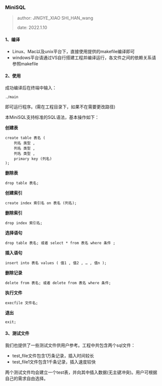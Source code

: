 ### MiniSQL

> author: JINGYE_XIAO	SHI_HAN_wang
>
> date: 2022.1.10

#### 1、编译

- Linux、Mac以及unix平台下，直接使用提供的makefile编译即可
- windows平台请通过VS自行搭建工程并编译运行，各文件之间的依赖关系请参照makefile

#### 2、使用

成功编译后在终端中输入：

```
./main
```

即可运行程序。(需在工程目录下，如果不在需要更改路径)

本MiniSQL支持标准的SQL语法，基本操作如下：

**创建表**

```mysql
create table 表名 (
	列名 类型 ,
	列名 类型 ,
	列名 类型 ,
	primary key (列名)
);
```

**删除表**

```mssql
drop table 表名;
```

**创建索引**

```mysql
create index 索引名 on 表名 (列名);
```

**删除索引**

```mysq
drop index 索引名;
```

**选择语句**

```mysq
drop table 表名; 或者 select * from 表名 where 条件 ;
```

**插入语句**

```my
insert into 表名 values ( 值1 , 值2 , … , 值n );
```

**删除记录**

```mysq
delete from 表名; 或者 delete from 表名 where 条件;
```

**执行文件**

```mysq
execfile 文件名;
```

**退出**

```mysq
exit;
```

#### 3、测试文件

我们也提供了一些测试文件供用户参考。工程中共包含两个sql文件：

- test_file文件包含1万条记录，插入时间较长
- test_file1文件包含1千条记录，插入速度较快

两个测试文件均会建立一个test表，并向其中插入数据(无主键冲突)。用户可根据自己的需求自由选择。
